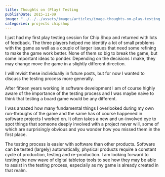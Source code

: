 ```yaml
---
title: Thoughts on (Play) Testing
publishDate: 2015-11-09
image: "../../../assets/images/articles/image-thoughts-on-play-testing.jpg"
categories: projects chipshop
---
```


I just had my first play testing session for Chip Shop and returned with lots of feedback. The three players helped me identify a lot of small problems with the game as well as a couple of larger issues that need some refining to make the game work better. None of them so big to break the game, but some important ideas to ponder. Depending on the decisions I make, they may change move the game in a slightly different direction.

I will revisit these individually in future posts, but for now I wanted to discuss the testing process more generally.

After fifteen years working in software development I am of course highly aware of the importance of the testing process and I was maybe naive to think that testing a board game would be any different.

I was amazed how many fundamental things I overlooked during my own run-throughs of the game and the same has of course happened in software projects I worked on. It often takes a new and un-involved eye to spot things that someone deeply involved with a project never will, some of which are surprisingly obvious and you wonder how you missed them in the first place.

The testing process is easier with software than other products. Software can be tested (largely) automatically, physical products require a constant cycle of production, testing and re-production. I am looking forward to testing the new wave of digital tabletop tools to see how they may be able to assist in the testing process, especially as my game is already created in that realm.
